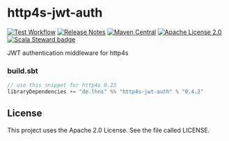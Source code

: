 # http4s-jwt-auth

[![Test Workflow](https://github.com/lhns/http4s-jwt-auth/workflows/test/badge.svg)](https://github.com/lhns/http4s-jwt-auth/actions?query=workflow%3Atest)
[![Release Notes](https://img.shields.io/github/release/lhns/http4s-jwt-auth.svg?maxAge=3600)](https://github.com/lhns/http4s-jwt-auth/releases/latest)
[![Maven Central](https://img.shields.io/maven-central/v/de.lhns/http4s-jwt-auth_2.13)](https://search.maven.org/artifact/de.lhns/http4s-jwt-auth_2.13)
[![Apache License 2.0](https://img.shields.io/github/license/lhns/http4s-jwt-auth.svg?maxAge=3600)](https://www.apache.org/licenses/LICENSE-2.0)
[![Scala Steward badge](https://img.shields.io/badge/Scala_Steward-helping-blue.svg?style=flat&logo=data:image/png;base64,iVBORw0KGgoAAAANSUhEUgAAAA4AAAAQCAMAAAARSr4IAAAAVFBMVEUAAACHjojlOy5NWlrKzcYRKjGFjIbp293YycuLa3pYY2LSqql4f3pCUFTgSjNodYRmcXUsPD/NTTbjRS+2jomhgnzNc223cGvZS0HaSD0XLjbaSjElhIr+AAAAAXRSTlMAQObYZgAAAHlJREFUCNdNyosOwyAIhWHAQS1Vt7a77/3fcxxdmv0xwmckutAR1nkm4ggbyEcg/wWmlGLDAA3oL50xi6fk5ffZ3E2E3QfZDCcCN2YtbEWZt+Drc6u6rlqv7Uk0LdKqqr5rk2UCRXOk0vmQKGfc94nOJyQjouF9H/wCc9gECEYfONoAAAAASUVORK5CYII=)](https://scala-steward.org)

JWT authentication middleware for http4s

### build.sbt
```sbt
// use this snippet for http4s 0.23
libraryDependencies += "de.lhns" %% "http4s-jwt-auth" % "0.4.2"
```

## License
This project uses the Apache 2.0 License. See the file called LICENSE.
